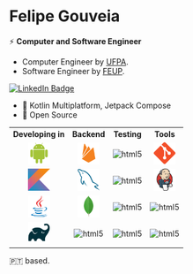 # Felipe Gouveia

⚡ **Computer and Software Engineer**

- Computer Engineer by <a href="https://portal.ufpa.br/">UFPA</a>.
- Software Engineer by <a href="https://sigarra.up.pt/feup/pt/web_page.inicial">FEUP</a>.

[![LinkedIn Badge](https://img.shields.io/badge/-LinkedIn-blue?style=for-the-badge&logo=linkedin&logoColor=white)](https://linkedin.com/in/gouveiafelipe)

- 🌱 Kotlin Multiplatform, Jetpack Compose
- 💟 Open Source

<table style="width:100%">
  <tr>
    <th>Developing in</th>
    <th>Backend</th>
    <th>Testing</th>
    <th>Tools</th>
  </tr>
  <tr>
    <td align="center"><img src="https://raw.githubusercontent.com/devicons/devicon/master/icons/android/android-plain.svg" alt="html5"  width="40" height="40"/></td>
    <td align="center"><img src="https://raw.githubusercontent.com/devicons/devicon/master/icons/firebase/firebase-plain.svg" alt="html5"  width="40" height="40"/></td>
    <td align="center"><img src="https://junit.org/junit5/assets/img/junit5-logo.png" alt="html5"  width="40" height="40"/></td>
     <td align="center"><img src="https://raw.githubusercontent.com/devicons/devicon/master/icons/git/git-original.svg" alt="html5"  width="40" height="40"/></td>
  </tr>
  <tr>
    <td align="center"><img src="https://raw.githubusercontent.com/devicons/devicon/master/icons/kotlin/kotlin-original.svg" alt="html5"  width="40" height="40"/></td>
    <td align="center"><img src="https://raw.githubusercontent.com/devicons/devicon/master/icons/mysql/mysql-plain.svg" alt="html5"  width="40" height="40"/></td>
    <td align="center"><img src="https://miro.medium.com/max/283/0*Wpt99FItjbBvzrgL.png" alt="html5"  width="40" height="40"/></td>
    <td align="center"><img src="https://raw.githubusercontent.com/devicons/devicon/master/icons/jenkins/jenkins-original.svg" alt="html5"  width="40" height="40"/></td>
  </tr>
  <tr>
    <td align="center"><img src="https://raw.githubusercontent.com/devicons/devicon/master/icons/java/java-original.svg" alt="html5"  width="40" height="40"/></td>
    <td align="center"><img src="https://raw.githubusercontent.com/devicons/devicon/master/icons/mongodb/mongodb-original.svg" alt="html5"  width="40" height="40"/></td>
    <td align="center"><img src="https://miro.medium.com/max/590/1*Yenm3nPIxBQTHBs1fUzaUQ.png" alt="html5"  width="40" height="40"/></td>
    <td align="center"><img src="https://cdn.zeplin.io/assets/lp/img/icZeplin.svg" alt="html5"  width="40" height="40"/></td>
  </tr>
  <tr>
    <td align="center"><img src="https://raw.githubusercontent.com/devicons/devicon/master/icons/gradle/gradle-plain.svg" alt="html5"  width="40" height="40"/></td>
    <td align="center"><img src="https://upload.wikimedia.org/wikipedia/commons/thumb/9/97/Sqlite-square-icon.svg/1200px-Sqlite-square-icon.svg.png" alt="html5"  width="40" height="40"/></td>
    <td align="center"><img src="https://static.javatpoint.com/tutorial/mockito/images/mockito.png" alt="html5"  width="40" height="40"/></td>
    <td align="center"><img src="https://user-images.githubusercontent.com/15472/41327135-e4bf090c-6eca-11e8-9b76-032e8e2b0707.png" alt="html5"  width="40" height="40"/></td>
  </tr>
  
  
  
</table>

🇵🇹 based.

<!--
**felipe-gouveia/felipe-gouveia** is a ✨ _special_ ✨ repository because its `README.md` (this file) appears on your GitHub profile.

Here are some ideas to get you started:

- 🔭 I’m currently working on ...
- 🌱 I’m currently learning ...
- 👯 I’m looking to collaborate on ...
- 🤔 I’m looking for help with ...
- 💬 Ask me about ...
- 📫 How to reach me: ...
- 😄 Pronouns: ...
- ⚡ Fun fact: ...
-->
